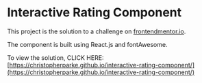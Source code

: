 # Interactive Rating Component

This project is the solution to a challenge on [frontendmentor.io](https://www.frontendmentor.io/challenges/interactive-rating-component-koxpeBUmI).

The component is built using React.js and fontAwesome.

To view the solution, CLICK HERE: [https://christopherparke.github.io/interactive-rating-component/](https://christopherparke.github.io/interactive-rating-component/)
